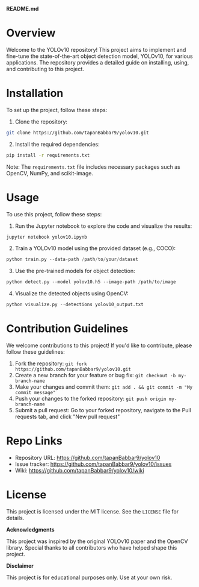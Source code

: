 **README.md**

# Overview

Welcome to the YOLOv10 repository! This project aims to implement and fine-tune the state-of-the-art object detection model, YOLOv10, for various applications. The repository provides a detailed guide on installing, using, and contributing to this project.

# Installation

To set up the project, follow these steps:

1. Clone the repository:
```bash
git clone https://github.com/tapanBabbar9/yolov10.git
```
2. Install the required dependencies:
```bash
pip install -r requirements.txt
```
Note: The `requirements.txt` file includes necessary packages such as OpenCV, NumPy, and scikit-image.

# Usage

To use this project, follow these steps:

1. Run the Jupyter notebook to explore the code and visualize the results:
```bash
jupyter notebook yolov10.ipynb
```
2. Train a YOLOv10 model using the provided dataset (e.g., COCO):
```python
python train.py --data-path /path/to/your/dataset
```
3. Use the pre-trained models for object detection:
```python
python detect.py --model yolov10.h5 --image-path /path/to/image
```
4. Visualize the detected objects using OpenCV:
```python
python visualize.py --detections yolov10_output.txt
```

# Contribution Guidelines

We welcome contributions to this project! If you'd like to contribute, please follow these guidelines:

1. Fork the repository: `git fork https://github.com/tapanBabbar9/yolov10.git`
2. Create a new branch for your feature or bug fix: `git checkout -b my-branch-name`
3. Make your changes and commit them: `git add . && git commit -m "My commit message"`
4. Push your changes to the forked repository: `git push origin my-branch-name`
5. Submit a pull request: Go to your forked repository, navigate to the Pull requests tab, and click "New pull request"

# Repo Links

* Repository URL: https://github.com/tapanBabbar9/yolov10
* Issue tracker: https://github.com/tapanBabbar9/yolov10/issues
* Wiki: https://github.com/tapanBabbar9/yolov10/wiki

# License

This project is licensed under the MIT license. See the `LICENSE` file for details.

**Acknowledgments**

This project was inspired by the original YOLOv10 paper and the OpenCV library. Special thanks to all contributors who have helped shape this project.

**Disclaimer**

This project is for educational purposes only. Use at your own risk.

